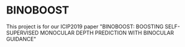 # BINOBOOST
This project is for our ICIP2019 paper "BINOBOOST: BOOSTING SELF-SUPERVISED MONOCULAR DEPTH PREDICTION WITH BINOCULAR GUIDANCE"
